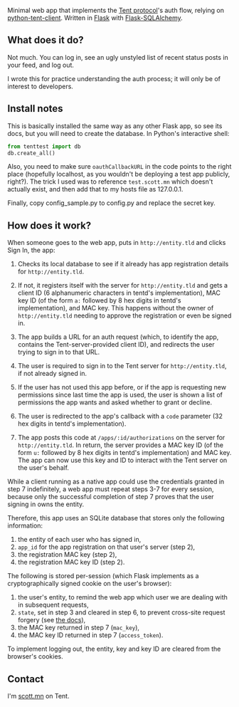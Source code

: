 Minimal web app that implements the [Tent protocol](https://tent.io)'s auth flow, relying on [python-tent-client](https://github.com/longears/python-tent-client). Written in [Flask](http://flask.pocoo.org) with [Flask-SQLAlchemy](http://packages.python.org/Flask-SQLAlchemy/).

What does it do?
---------------------

Not much. You can log in, see an ugly unstyled list of recent status posts in your feed, and log out.

I wrote this for practice understanding the auth process; it will only be of interest to developers.

Install notes
---------------

This is basically installed the same way as any other Flask app, so see its docs, but you will need to create the database. In Python's interactive shell:

```python
from tenttest import db
db.create_all()
```

Also, you need to make sure `oauthCallbackURL` in the code points to the right place (hopefully localhost, as you wouldn't be deploying a test app publicly, right?). The trick I used was to reference `test.scott.mn` which doesn't actually exist, and then add that to my hosts file as 127.0.0.1.

Finally, copy config_sample.py to config.py and replace the secret key.

How does it work?
-----------------------

When someone goes to the web app, puts in `http://entity.tld` and clicks Sign In, the app:

1. Checks its local database to see if it already has app registration details for `http://entity.tld`.

2. If not, it registers itself with the server for `http://entity.tld` and gets a client ID (6 alphanumeric characters in tentd's implementation), MAC key ID (of the form `a:` followed by 8 hex digits in tentd's implementation), and MAC key. This happens without the owner of `http://entity.tld` needing to approve the registration or even be signed in.

3. The app builds a URL for an auth request (which, to identify the app, contains the Tent-server-provided client ID), and redirects the user trying to sign in to that URL.

4. The user is required to sign in to the Tent server for `http://entity.tld`, if not already signed in.

5. If the user has not used this app before, or if the app is requesting new permissions since last time the app is used, the user is shown a list of permissions the app wants and asked whether to grant or decline. 

6. The user is redirected to the app's callback with a `code` parameter
(32 hex digits in tentd's implementation).

7. The app posts this code at `/apps/:id/authorizations` on the server for
`http://entity.tld`. In return, the server provides a MAC key ID (of the
form `u:` followed by 8 hex digits in tentd's implementation) and MAC
key. The app can now use this key and ID to interact with the Tent
server on the user's behalf.

While a client running as a native app could use the credentials granted in step 7 indefinitely, a web app must repeat steps 3-7 for every session, because only the successful completion of step 7 proves that the user signing in owns the entity.

Therefore, this app uses an SQLite database that stores only the following information:

1. the entity of each user who has signed in,
2. `app_id` for the app registration on that user's server (step 2),
3. the registration MAC key (step 2),
4. the registration MAC key ID (step 2).

The following is stored per-session (which Flask implements as a cryptographically signed cookie on the user's browser):

1. the user's entity, to remind the web app which user we are dealing with in subsequent requests,
2. `state`, set in step 3 and cleared in step 6, to prevent cross-site request forgery (see [the docs](https://tent.io/docs/app-auth#auth-request)),
3. the MAC key returned in step 7 (`mac_key`),
4. the MAC key ID returned in step 7 (`access_token`).

To implement logging out, the entity, key and key ID are cleared from the browser's cookies.

Contact
----------

I'm [scott.mn](https://scott.mn) on Tent.